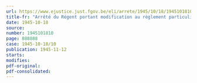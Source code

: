 ```yaml
---
url: https://www.ejustice.just.fgov.be/eli/arrete/1945/10/18/1945101810/justel
title-fr: "Arrêté du Régent portant modification au règlement particulier du canal de Charleroi à Bruxelles (Abrogé par AR 07-09-1950, art. 4)"
date: 1945-10-18
source:
number: 1945101810
page: 888888
case: 1945-10-18/10
publication: 1945-11-12
starts:
modifies:
pdf-original:
pdf-consolidated:
---
```


